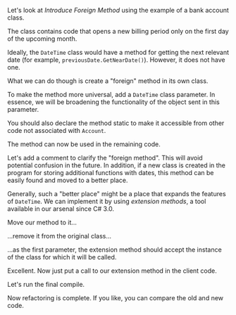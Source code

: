 Let's look at <i>Introduce Foreign Method</i> using the example of a bank account class.

The class contains code that opens a new billing period only on the first day of the upcoming month.

Ideally, the <code>DateTime</code> class would have a method for getting the next relevant date (for example, <code>previousDate.GetNearDate()</code>). However, it does not have one.

What we can do though is create a "foreign" method in its own class.

To make the method more universal, add a <code>DateTime</code> class parameter. In essence, we will be broadening the functionality of the object sent in this parameter.

You should also declare the method static to make it accessible from other code not associated with <code>Account</code>.

The method can now be used in the remaining code.

Let's add a comment to clarify the "foreign method". This will avoid potential confusion in the future. In addition, if a new class is created in the program for storing additional functions with dates, this method can be easily found and moved to a better place.

Generally, such a "better place" might be a place that expands the features of <code>DateTime</code>. We can implement it by using <i>extension methods</i>, a tool available in our arsenal since C# 3.0.

Move our method to it…

…remove it from the original class…

…as the first parameter, the extension method should accept the instance of the class for which it will be called.

Excellent. Now just put a call to our extension method in the client code.

Let's run the final compile.

Now refactoring is complete. If you like, you can compare the old and new code.
